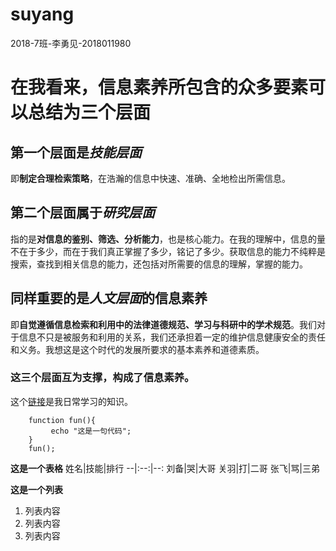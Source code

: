 # suyang
2018-7班-李勇见-2018011980
# 在我看来，信息素养所包含的众多要素可以总结为三个层面 #
## 第一个层面是*技能层面* ##
即**制定合理检索策略**，在浩瀚的信息中快速、准确、全地检出所需信息。

## 第二个层面属于*研究层面* ##
指的是**对信息的鉴别、筛选、分析能力**，也是核心能力。在我的理解中，信息的量不在于多少，而在于我们真正掌握了多少，铭记了多少。获取信息的能力不纯粹是搜索，查找到相关信息的能力，还包括对所需要的信息的理解，掌握的能力。

## 同样重要的是*人文层面*的信息素养 ##
即**自觉遵循信息检索和利用中的法律道德规范、学习与科研中的学术规范**。我们对于信息不只是被服务和利用的关系，我们还承担着一定的维护信息健康安全的责任和义务。我想这是这个时代的发展所要求的基本素养和道德素质。

### 这三个层面互为支撑，构成了信息素养。 ###
这个[链接](https://www.jianshu.com/p/191d1e21f7ed/)是我日常学习的知识。
```
    function fun(){
         echo "这是一句代码";
    }
    fun();
```

**这是一个表格**
姓名|技能|排行
--|:--:|--:
刘备|哭|大哥
关羽|打|二哥
张飞|骂|三弟

**这是一个列表**
1. 列表内容
2. 列表内容
3. 列表内容